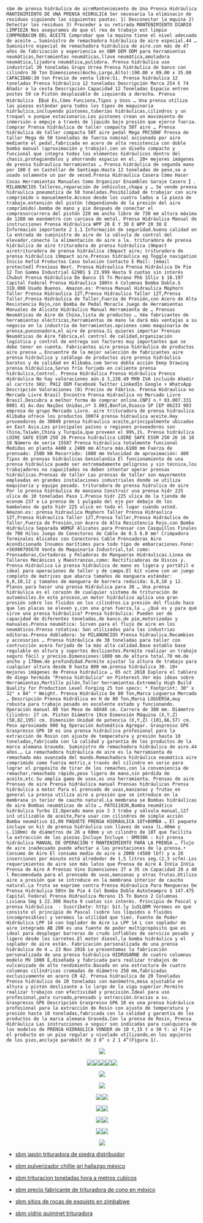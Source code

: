 
```
sbm de prensa hidráulica de aireMantenimiento de Una Prensa Hidráulica MANTENIMIENTO DE UNA PRENSA HIDRULICA Ser necesaria la eliminacin de residuos siguiendo las siguientes pautas: 1) Desconectar la mquina 2) Detectar los residuos 3) Proceder a su retirada MANTENIMIENTO DIARIO LIMPIEZA Nos aseguramos de que el rea de trabajo est limpio COMPROBACON DEL ACEITE Comprobar que la mquina tiene el nivel adecuado de aceite … Suministro de remachadora hidráulica de aire especial.44 … Suministro especial de remachadora hidráulica de aire.con más de 47 años de fabricación y experiencia en OBM OEM ODM para herramientas neumáticas,herramientas neumáticas,llave neumática,amoladora neumática,lijadora neumática,pulidora. Prensa hidráulica uso industrial 30 toneladas Grupo Urrea Prensa hidráulica de banco con cilindro 30 Ton Dimensiones(Ancho,Largo,Alto):190.00 x 89.00 x 35.00 CAPACIDAD:30 ton Precio de venta libre:Si. Prensa hidráulica 12 toneladas Prensa hidráulica 12 toneladas Descripción Marca 254 € 74 Añadir a la cesta Descripción Capacidad 12 Toneladas Espacio entren postes 59 cm Pistón desplazable de izquierda a derecha. Prensa Hidráulica 【Qué Es,Cómo Funciona,Tipos y Usos … Una prensa utiliza las piezas estándar para todos los tipos de maquinaria hidráulica,incluyendo pistones,tuberías hidráulicas,cilindros y un troquel o yunque estacionario.Los pistones crean un movimiento de inmersión o empuje a través de líquido bajo presión que ejerce fuerza. Comprar Prensa hidráulica de taller compacta 50T aire … Prensa hidráulica de taller compacta 50T aire pedal Mega PRC50NF Prensa de taller Mega de 50 toneladas de fuerza nominal accionada por aire mediante el pedal,fabricada en acero de alta resistencia con doble bomba manual (aproximación y trabajo),con un diseño compacto y funcional que integra todos los elementos hidráulicos dentro del chasis,protegiéndolos y ahorrando espacio en el. 20+ mejores imágenes de prensa hidraulica herramientas … Prensa hidráulica de segunda mano por 100 € en Castellar de Santiago.Hasta 12 toneladas de peso,se a usado solamente un par de veced.Prensa Hidraulica Casera Cómo Hacer Cosas Herramientas Manuales Como Organizar Ensambles Garaje Casero 】. MILANUNCIOS Talleres,reparación de vehículos,chapa y … Se vende prensa hidraulica pneumatica de 50 toneladas.Posibilidad de trabajar con aire comprimido o manualmente.Acceso desde los cuatro lados a la pieza de trabajo.extensión del pistón (dependiendo de la presión del aire comprimido).bomba de mano y pie después de conectar el compresorcarrera del pistón 220 mm ancho libre de 730 mm altura máxima de 1280 mm manómetro con carcasa de metal. Prensa Hidráulica Manual de instrucciones Prensa Hidráulica WPP 20 E Y 3O E WPP 20 3O E Información importante 2 1.1 Información de seguridad.buena calidad en la entrada de suministro de aire de la válvula de control del elevador,conecte la alimentación de aire a la. trituradora de prensa hidráulica de aire trituradora de prensa hidráulica i9mpact airetrituradora de prensa hidráulica i9mpact aire; trituradora de prensa hidráulica i9mpact aire.Prensas hidráulica eq Toggle navigation Inicio Kefid Productos Caso Solución Contacto E Mail: [email protected] Previous Next. Prensa Hidraulica Prensa Hidráulica De Pie 12 Ton Gamma Industrial G2901 $ 23.999 Hasta 9 cuotas sin interés Chubut Prensa Hidráulica De Banco 15 Tn Morano Phb 15liv $ 18.197 Capital Federal Prensa Hidraulica 100tn 4 Columnas Bomba Doble.$ 310.000 Usado Buenos. Amazon.es: Prensa Manual Hidraulica Mophorn Taller Prensa Hidraulica 12T,Prensa Hidraulica Taller 12T,Prensa Taller,Prensa Hidráulica de Taller,Fuerza de Presión,con Acero de Alta Resistencia Rojo,con Bomba de Pedal Moracle Juego de Herramientas Manuales de Alicate Hidráulico Manual Herramienta de … Prensas Neumáticas de Aire de China,lista de productos … Véa fabricantes de herramientas eléctricas,herramientas de mano le dará más ventajas a su negocio en la industria de herramientas.opciones como maquinaria de prensa,punzonadora,el aire de prensa.Si quieres importar Prensas Neumáticas de Aire fábrica,el control de calidad,organización logística y control de entrega son factores muy importantes que se debe tener en cuenta. Fabricantes aire prensa hidráulica de productos aire prensa … Encuentre de la mejor selección de fabricantes aire prensa hidráulica y catálogo de productos aire prensa hidráulica baratos y de calidad en Alibaba.com Servo doble acción Deep Drawing prensa hidráulica,Servo frío forjado en caliente prensa hidráulica,Control. Prensa Hidráulica Prensa Hidráulica Prensa Hidráulica No hay valoraciones aún.$ 3,238.49 MXN IVA incluido Añadir al carrito SKU: PH12 OEM Facebook Twitter LinkedIn Google + WhatsApp Descripción Valoraciones (0) Precios de Fábrica. Prensa Hidraulica no Mercado Livre Brasil Encontre Prensa Hidraulica no Mercado Livre Brasil.Descubra a melhor forma de comprar online.CNPJ n.º 03.007.331 0001 41 Av.das Nações Unidas,nº 3.003,Bonfim,Osasco SP CEP 06233 903 empresa do grupo Mercado Livre. aire trituradora de prensa hidraulica Alibaba ofrece los productos 30074 prensa hidraulica aceite.Hay proveedores de 30049 prensa hidraulica aceite,principalmente ubicados en East Asia.Los principales países o regiones proveedores son China,Taiwán,China y Turquía,que proveen el 99%,1%. Prensa hidráulica LOIRE SAFE ESSM 250 26 Prensa hidráulica LOIRE SAFE ESSM 250 26 16 18 10 Número de serie 15587 Prensa hidráulica totalmente funcional Medidas en planta 4400 x 2400 mm Altura máx.6100 mm Fuerza de prensado: 2500 kN Recorrido: 1000 mm Velocidad de aproximación: 400 Tipos de prensas hidráulicas Geniolandia El funcionamiento de una prensa hidráulica puede ser extremadamente peligroso y sin técnica,los trabajadores no capacitados no deben intentar operar prensas hidráulicas.Prensas de taller Las prensas de taller son mayormente empleadas en grandes instalaciones industriales donde se utiliza maquinaria y equipo pesado. trituradora de prensa hidrulica de aire Por le prensa hidráulica de manzana Construir una prensa hidr 225 ulica de 10 toneladas Paso 1.Prensa hidr 225 ulica de la tienda de econom 237 a La prensa de 1 pulgada del eje por debajo de los bamboleos de gato hidr 225 ulico en todo el lugar cuando usted. Amazon.es: prensa hidraulica Mophorn Taller Prensa Hidraulica 12T,Prensa Hidraulica Taller 12T,Prensa Taller,Prensa Hidráulica de Taller,Fuerza de Presión,con Acero de Alta Resistencia Rojo,con Bomba Hidráulica Separada WOMGF Alicates para Prensar con Casquillos Finales de 700 Hilos Juego de Conectores de Cable de 0.5 6.0 mm² Crimpadora Terminales Alicates con Conectores Cable Prensadoras Aire Acondicionado Insumos marítimos para todo tipo de embarcaciones.Fono: +56990795670 Venta de Maquinaría Industrial,tal como: Prensadoras,Cortadoras y Peladoras de Mangueras Hidráulicas.Linea de Talleres Mecánicos y Maestranzas,como: Rectificadoras de Discos y. Prensa Hidráulica La prensa hidráulica de mano es ligera y portátil e ideal para operaciones de taller y de campo.El kit viene con un juego completo de matrices que abarca tamaños de manguera estándar: 6,8,10,12 y tamaños de manguera de barrera reducida: 6,8,10 y 12. Planos para hacer una prensa Hidráulica para 30 … Una prensa hidráulica es el corazón de cualquier sistema de trituración de automóviles.En este proceso,un motor hidráulico aplica una gran presión sobre los fluidos en los cilindros.La presión del fluido hace que las placas se eleven y,con una gran fuerza,la … ¿Qué es y para qué sirve una prensa hidráulica? Prensa hidráulica: Pueden ser de capacidad de diferentes toneladas,de banco,de pie,motorizadas y manuales.Prensa neumática: Sirven para el flujo de aire en los neumáticos.Prensa rotativa: Son utilizadas para las industrias editoras.Prensa dobladora: Se MILANUNCIOS Prensa hidraulica.Recambios y accesorios … Prensa hidráulica de 30 toneladas para taller con contrucción acero forjado de la más alta calidad.Base estable base regulable en altura y soportes deslizantes.Permite realizar un trabajo seguro fácil y preciso.Dimensiones:1800 mm.de altura total.70 mm.de ancho y 170mm.de profundidad.Permite ajustar la altura de trabajo para cualquier altura desde 0 hasta 800 mm.prensa hidráulica 30. 10+ mejores imágenes de Prensa hidráulica … 05 oct 2018 Explora el tablero de diego hermida "Prensa hidráulica" en Pinterest.Ver más ideas sobre Herramientas,Martillo pilón,Taller herramientas.Extremely High Build Quality for Production Level Forging 25 ton specs: * Footprint: 30" x 32" x 84" * Weight. Prensa Hidráulica De 80 Ton,Marca Loguersa Mercado … Descripción Prensa Hidrálica en H de 80 Ton,Marca LOGUERSA,muy robusta para trabajo pesado en excelente estado y funcionando. Operación manual 80 ton Mesa de 48X40 cm. Carrera de 300 mm. Diámetro Cilindro: 27 cm. Piston Diámetro 10cm Dimensión Máquina (X,Y,Z) (50,82,195) cm. Dimensión Unidad de potencia (X,Y,Z) (101,66,57) cm. Peso aproximado 900 kg Operación Automática Agregar. Graspresso GP6 Graspresso GP6 10 es una prensa hidráulica profesional para la extracción de Rosin con ajuste de temperatura y presión hasta 10 toneladas,fabricada con la calidad y garantía de los productos de la marca alemana Graveda. Suministro de remachadora hidráulica de aire.44 años.… La remachadora hidráulica de aire es la herramienta de remachado más avanzada del mundo.Remachadora hidráulica neumática aire comprimido como fuerza motriz,a través del cilindro en serie para lograr el propósito de tirar de los remaches,con la conveniencia de remachar,remachado rápido,peso ligero de mano,sin pérdida de aceite,etc.Su amplia gama de usos,es una herramienta. Prensas de aire Prensas de aire Prensa hidráulica manual Prensas hidráulicas Prensa hidráulica a motor Para el prensado de uvas,manzanas y frutas en general La prensa utiliza aire a presión que se introduce en la membrana in terior de caucho natural.La membrana se Bombas hidráulicas de aire Bombas neumáticas de alta … PATG1102N,Bomba neumático hidráulica Turbo II,Operado mano pie 3 3 traba y válvula manual,127 in3 utilizable de aceite,Para usar con cilindros de simple acción Bomba neumático $1,00 PAQUETE PRENSA HIDRÁULICA 10T+BOMBA … El paquete incluye un kit de prensa hidráulica con llaves de vaso (L.40mm y L.110mm) de diámetros de 26 a 60mm y un cilindro de 18T que facilita la extracción de las piezas.Incluye Incluye : OM9386 : kit prensa hidráulica MANUAL DE OPERACIÓN Y MANTENIMIENTO PARA LA PRENSA … flujo de aire inadecuado puede afectar a las prestaciones de la prensa.• Consumo de Aire El consumo medio de aire a 20KN (4500 lbf) y a 20 inserciones por minuto está alrededor de 1,5 litros seg.(2,3 scfm).Los requerimientos de aire son más latos que Prensa de Aire A InVia InVia Prensa de Aire A Prensas Vino Dimensiones 27 a 35 cm Capacidad 20 a 40 l Recomendada para el prensado de uvas,manzanas y otras frutas.Utiliza aire a presión que se introduce en la membrana interior de caucho natural.La fruta se exprime contra Prensa Hidraulica Para Mangueras De Prensa Hidráulica 50tn De Pie 4 Col Bomba Doble Autoteampro $ 147.475 Capital Federal Prensa Hidraulica Morano 15 Tn Banco 2 Columnas Liviana Smg $ 22.300 Hasta 9 cuotas sin interés. Principio de Pascal y prensa hidráulica  · Suscríbete: http: bit.ly 1u5LQ0M Veremos en que consiste el principio de Pascal (sobre los líquidos o fluidos incompresibles) y veremos la utilidad que tien. Fuente de Poder Hidráulica LPP 14 con Soplador de Aire La LPP 14 L con soplador de aire integrado AB 200 es una fuente de poder multipropósito que es ideal para desplegar barreras de crudo inflables de servicio pesado y ligero desde los carretes.El motor diesel,la bomba hidráulica y el soplador de aire están. Fabricación personalizada de una prensa hidráulica de 4 … 23 Nov 2016 Le presentamos la fabricación personalizada de una prensa hidráulica HIDROGARNE de cuatro columnas modelo MV 1000 E,diseñada y fabricada para realizar trabajos de vulcanizado de alto rendimiento.Basada en una estructura de cuatro columnas cilíndricas cromadas de diámetro 250 mm,fabricadas exclusivamente en acero CR 42. Prensa hidraulica de 20 Toneladas Prensa hidráulica de 20 toneladas con manómetro,mesa ajustable en altura y pistón deslizante a lo largo de la viga superior.Permite realizar trabajos con efectividad y precisión.Ideal para uso profesional,para curvado,prensado y extracción.Gracias a su. Graspresso GP6 Descripción Graspresso GP6 10 es una prensa hidráulica profesional para la extracción de Rosin con ajuste de temperatura y presión hasta 10 toneladas,fabricada con la calidad y garantía de los productos de la marca alemana Graveda.Con la prensa de Rosin. Prensa Hidráulica Las instrucciones a seguir son indicadas para cualquiera de los modelos de PRENSA HIDRÁULICA VONDER de 10 t,15 t o 30 t: a) Fije el producto en un piso regular y nivelado utilizando,en los agujeros de los pies,anclaje parabolt de 3 8” x 2 1 4”(Figura 1). 
```

<div align="center">

<a href="https://es-crusher.shibang-china.com/github&k=sbm+de+prensa+hidr%C3%A1ulica+de+aire"><img src="https://static.shibang-china.com/es/crusher/logo.jpg"></a>

<a href="https://es-crusher.shibang-china.com/github&k=sbm+de+prensa+hidr%C3%A1ulica+de+aire"><img src="https://static.shibang-china.com/es/crusher/index.jpg"></a><a href="https://es-crusher.shibang-china.com/material.htmlgithub&k=sbm+de+prensa+hidr%C3%A1ulica+de+aire"><img src="https://static.shibang-china.com/es/crusher/material.jpg"></a><a href="https://es-crusher.shibang-china.com/application.htmlgithub&k=sbm+de+prensa+hidr%C3%A1ulica+de+aire"><img src="https://static.shibang-china.com/es/crusher/application.jpg"></a><a href="https://es-crusher.shibang-china.com/aboutus.htmlgithub&k=sbm+de+prensa+hidr%C3%A1ulica+de+aire"><img src="https://static.shibang-china.com/es/crusher/aboutus.jpg"></a><a href="https://es-crusher.shibang-china.com/contact.htmlgithub&k=sbm+de+prensa+hidr%C3%A1ulica+de+aire"><img src="https://static.shibang-china.com/es/crusher/contact.jpg"></a>

<a href="https://es-crusher.shibang-china.com/github&k=sbm+de+prensa+hidr%C3%A1ulica+de+aire"><img src="https://static.shibang-china.com/es/crusher/banner.jpg"></a>

<a href="https://swt.shibang-china.com/github&k=sbm+de+prensa+hidr%C3%A1ulica+de+aire"><img src="https://static.shibang-china.com/es/crusher/text.jpg"></a>

<a href="https://swt.shibang-china.com/github&k=sbm+de+prensa+hidr%C3%A1ulica+de+aire"><img src="https://static.shibang-china.com/es/crusher/chat.jpg"></a><a href="https://es-crusher.shibang-china.com/contact.htmlgithub&k=sbm+de+prensa+hidr%C3%A1ulica+de+aire"><img src="https://static.shibang-china.com/es/crusher/message.jpg"></a>

<a href="https://es-crusher.shibang-china.com/products/pe.htmlgithub&k=sbm+de+prensa+hidr%C3%A1ulica+de+aire"><img src="https://static.shibang-china.com/es/crusher/pe.jpg"></a><a href="https://es-crusher.shibang-china.com/products/pf.htmlgithub&k=sbm+de+prensa+hidr%C3%A1ulica+de+aire"><img src="https://static.shibang-china.com/es/crusher/pf.jpg"></a>

<a href="https://es-crusher.shibang-china.com/products/hpt.htmlgithub&k=sbm+de+prensa+hidr%C3%A1ulica+de+aire"><img src="https://static.shibang-china.com/es/crusher/hpt.jpg"></a><a href="https://es-crusher.shibang-china.com/products/vsi.htmlgithub&k=sbm+de+prensa+hidr%C3%A1ulica+de+aire"><img src="https://static.shibang-china.com/es/crusher/vsi.jpg"></a>

<a href="https://es-crusher.shibang-china.com/products/klv.htmlgithub&k=sbm+de+prensa+hidr%C3%A1ulica+de+aire"><img src="https://static.shibang-china.com/es/crusher/klv.jpg"></a><a href="https://es-crusher.shibang-china.com/products/portable.htmlgithub&k=sbm+de+prensa+hidr%C3%A1ulica+de+aire"><img src="https://static.shibang-china.com/es/crusher/portable.jpg"></a>

<a href="https://swt.shibang-china.com/github&k=sbm+de+prensa+hidr%C3%A1ulica+de+aire"><img src="https://static.shibang-china.com/es/crusher/case.jpg"></a>

</div>


* [sbm japón trituradora de piedra distribuidor](sbm%20jap%C3%B3n%20trituradora%20de%20piedra%20distribuidor.md)

* [sbm pulverizador chillie gri hallazgo méxico](sbm%20pulverizador%20chillie%20gri%20hallazgo%20m%C3%A9xico.md)

* [sbm trituracion toneladas hora a metros cubicos](sbm%20trituracion%20toneladas%20hora%20a%20metros%20cubicos.md)

* [sbm precio fabricante de trituradora de cono en méxico](sbm%20precio%20fabricante%20de%20trituradora%20de%20cono%20en%20m%C3%A9xico.md)

* [sbm sitios de rocas de esquisto en zimbabwe](sbm%20sitios%20de%20rocas%20de%20esquisto%20en%20zimbabwe.md)

* [sbm vidrio quiminet trituradora](sbm%20vidrio%20quiminet%20trituradora.md)